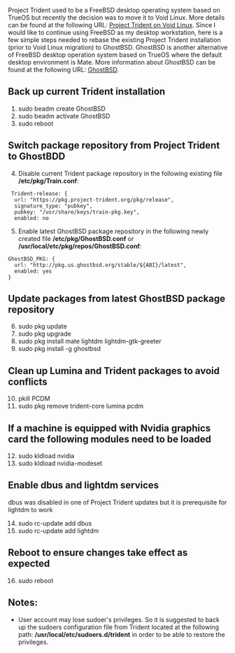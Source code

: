 Project Trident used to be a FreeBSD desktop operating system based on TrueOS but recently the decision was to move it to Void Linux. More details can be found at the following URL: [Project Trident on Void Linux](https://project-trident.org/post/2019-12-26_stable12-u13_available/).  Since I would like to continue using FreeBSD as my desktop workstation, here is a few  simple steps needed to rebase the existing Project Trident installation (prior to Void Linux migration) to GhostBSD. GhostBSD is another alternative of FreeBSD desktop operation system based on TrueOS where the default desktop environment is Mate. More information about GhostBSD can be found at the following URL: [GhostBSD](http://ghostbsd.org/about).

## Back up current Trident installation
1. sudo beadm create GhostBSD
2. sudo beadm activate GhostBSD
3. sudo reboot
## Switch package repository from Project Trident to GhostBDD
4. Disable current Trident package repository in the following existing file **/etc/pkg/Train.conf**:
```
 Trident-release: {
  url: "https://pkg.project-trident.org/pkg/release",
  signature_type: "pubkey",
  pubkey: "/usr/share/keys/train-pkg.key",
  enabled: no
 ```
5. Enable latest GhostBSD package repository in the following newly created file **/etc/pkg/GhostBSD.conf** or **/usr/local/etc/pkg/repos/GhostBSD.conf**:
```
GhostBSD_PKG: {
  url: "http://pkg.us.ghostbsd.org/stable/${ABI}/latest",
  enabled: yes
}
```
## Update packages from latest GhostBSD package repository
6. sudo pkg update
7. sudo pkg upgrade
8. sudo pkg install mate lightdm lightdm-gtk-greeter
9. sudo pkg install -g ghostbsd
## Clean up Lumina and Trident packages to avoid conflicts
10. pkill PCDM
11. sudo pkg remove trident-core lumina pcdm
## If a machine is equipped with Nvidia graphics card the following modules need to be loaded
12. sudo kldload nvidia
13. sudo kldload nvidia-modeset 
## Enable dbus and lightdm services
dbus was disabled in one of Project Trident updates but it is prerequisite for lightdm to work

14. sudo rc-update add dbus 
15. sudo rc-update add lightdm

## Reboot to ensure changes take effect as expected
16. sudo reboot

## Notes:
* User account may lose sudoer's privileges. So it is suggested to back up the sudoers configuration file from Trident located at the following path: **/usr/local/etc/sudoers.d/trident** in order to be able to restore the privileges.
